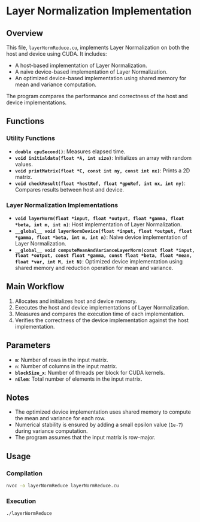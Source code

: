 # Layer Normalization Implementation

## Overview

This file, `layerNormReduce.cu`, implements Layer Normalization on both the host and device using CUDA. It includes:

- A host-based implementation of Layer Normalization.
- A naive device-based implementation of Layer Normalization.
- An optimized device-based implementation using shared memory for mean and variance computation.

The program compares the performance and correctness of the host and device implementations.

## Functions

### Utility Functions
- **`double cpuSecond()`**: Measures elapsed time.
- **`void initialdata(float *A, int size)`**: Initializes an array with random values.
- **`void printMatrix(float *C, const int ny, const int nx)`**: Prints a 2D matrix.
- **`void checkResult(float *hostRef, float *gpuRef, int nx, int ny)`**: Compares results between host and device.

### Layer Normalization Implementations
- **`void layerNorm(float *input, float *output, float *gamma, float *beta, int m, int n)`**: Host implementation of Layer Normalization.
- **`__global__ void layerNormDevice(float *input, float *output, float *gamma, float *beta, int m, int n)`**: Naive device implementation of Layer Normalization.
- **`__global__ void computeMeanAndVarianceLayerNorm(const float *input, float *output, const float *gamma, const float *beta, float *mean, float *var, int M, int N)`**: Optimized device implementation using shared memory and reduction operation for mean and variance.

## Main Workflow

1. Allocates and initializes host and device memory.
2. Executes the host and device implementations of Layer Normalization.
3. Measures and compares the execution time of each implementation.
4. Verifies the correctness of the device implementation against the host implementation.

## Parameters

- **`m`**: Number of rows in the input matrix.
- **`n`**: Number of columns in the input matrix.
- **`blockSize_x`**: Number of threads per block for CUDA kernels.
- **`nElem`**: Total number of elements in the input matrix.

## Notes

- The optimized device implementation uses shared memory to compute the mean and variance for each row.
- Numerical stability is ensured by adding a small epsilon value (`1e-7`) during variance computation.
- The program assumes that the input matrix is row-major.

## Usage

### Compilation
```bash
nvcc -o layerNormReduce layerNormReduce.cu
```

### Execution
```bash
./layerNormReduce
```
